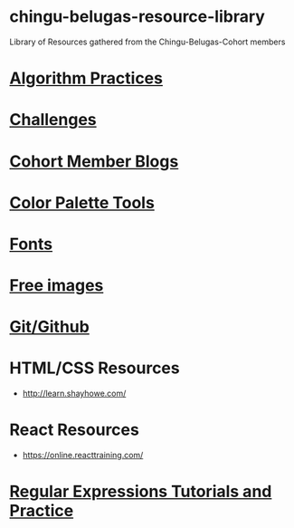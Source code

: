# chingu-belugas-resource-library
Library of Resources gathered from the Chingu-Belugas-Cohort members

# [Algorithm Practices](algorithm-practice.md)

# [Challenges](challenges.md)

# [Cohort Member Blogs](member_blogs.md)

# [Color Palette Tools](color-tools.md)

# [Fonts](fonts.md)

# [Free images](free-images.md)

# [Git/Github](git-github.md)

# HTML/CSS Resources
* http://learn.shayhowe.com/

# React Resources
* https://online.reacttraining.com/

# [Regular Expressions Tutorials and Practice](regex.md)



